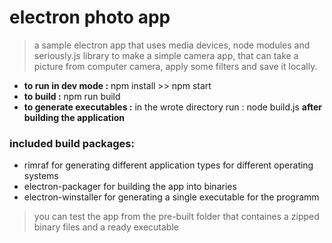 # electron photo app  
> a sample electron app that uses media devices, node modules and seriously.js library to make a simple camera app,
> that can take a picture from computer camera, apply some filters and save it locally.

- **to run in dev mode :** npm install >> npm start
- **to build :** npm run build
- **to generate executables :** in the wrote directory run : node build.js **after building the application**

### included build packages:
- rimraf for generating different application types for different operating systems
- electron-packager for building the app into binaries
- electron-winstaller for generating a single executable for the programm

> you can test the app from the pre-built folder that containes a zipped binary files and a ready executable


